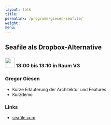 ```yaml
---
layout: talk
title:
permalink: /programm/giesen-seafile/
weight: 
menu:
---
```

## Seafile&nbsp;als&nbsp;Dropbox-Alternative

### <img height = "32" src="../../images/lightning.svg"> 13:00 bis 13:10 in Raum V3

### Gregor&nbsp;Giesen

- Kurze Erläuterung der Architektur und Features
- Kurzdemo

### Links

- <a href="http://www.seafile.com" target="_blank">seafile.com</a>
